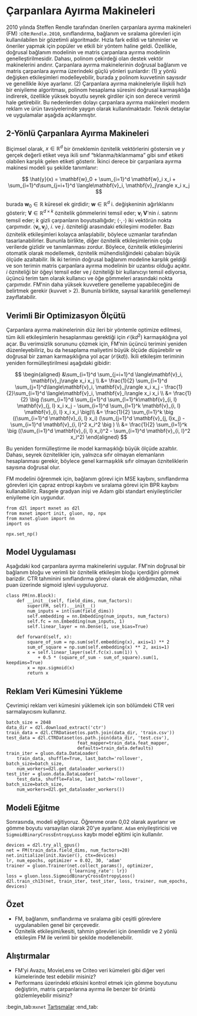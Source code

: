 # Çarpanlara Ayırma Makineleri

2010 yılında Steffen Rendle tarafından önerilen çarpanlara ayırma makineleri (FM) :cite:`Rendle.2010`, sınıflandırma, bağlanım ve sıralama görevleri için kullanılabilen bir gözetimli algoritmadır. Hızla fark edildi ve tahminler ve öneriler yapmak için popüler ve etkili bir yöntem haline geldi. Özellikle, doğrusal bağlanım modelinin ve matris çarpanlara ayırma modelinin genelleştirilmesidir. Dahası, polinom çekirdeği olan destek vektör makinelerini andırır. Çarpanlara ayırma makinelerinin doğrusal bağlanım ve matris çarpanlara ayırma üzerindeki güçlü yönleri şunlardır: (1) $\chi$ yönlü değişken etkileşimleri modelleyebilir, burada $\chi$ polinom kuvvetinin sayısıdır ve genellikle ikiye ayarlanır. (2) Çarpanlara ayırma makineleriyle ilişkili hızlı bir eniyileme algoritması, polinom hesaplama süresini doğrusal karmaşıklığa indirerek, özellikle yüksek boyutlu seyrek girdiler için son derece verimli hale getirebilir. Bu nedenlerden dolayı çarpanlara ayırma makineleri modern reklam ve ürün tavsiyelerinde yaygın olarak kullanılmaktadır. Teknik detaylar ve uygulamalar aşağıda açıklanmıştır. 

## 2-Yönlü Çarpanlara Ayırma Makineleri

Biçimsel olarak, $x \in \mathbb{R}^d$ bir örneklemin öznitelik vektörlerini göstersin ve $y$ gerçek değerli etiket veya ikili sınıf “tıklanma/tıklanmama” gibi sınıf etiketi olabilen karşılık gelen etiketi gösterir. İkinci derece bir çarpanlara ayırma makinesi modeli şu şekilde tanımlanır: 

$$
\hat{y}(x) = \mathbf{w}_0 + \sum_{i=1}^d \mathbf{w}_i x_i + \sum_{i=1}^d\sum_{j=i+1}^d \langle\mathbf{v}_i, \mathbf{v}_j\rangle x_i x_j
$$

burada $\mathbf{w}_0 \in \mathbb{R}$ küresel ek girdidir; $\mathbf{w} \in \mathbb{R}^d$ i. değişkeninin ağırlıklarını gösterir; $\mathbf{V} \in \mathbb{R}^{d\times k}$ öznitelik gömmelerini temsil eder; $\mathbf{v}_i$ $\mathbf{V}$'nin $i.$ satırını temsil eder; $k$ gizli çarpanların boyutsallığıdır; $\langle\cdot, \cdot \rangle$ iki vektörün nokta çarpımıdır. $\langle \mathbf{v}_i, \mathbf{v}_j \rangle$, $i.$ ve $j.$ özniteliği arasındaki etkileşimi modeller. Bazı öznitelik etkileşimleri kolayca anlaşılabilir, böylece uzmanlar tarafından tasarlanabilirler. Bununla birlikte, diğer öznitelik etkileşimlerinin çoğu verilerde gizlidir ve tanımlanması zordur. Böylece, öznitelik etkileşimlerini otomatik olarak modellemek, öznitelik mühendisliğindeki çabaları büyük ölçüde azaltabilir. İlk iki terimin doğrusal bağlanım modeline karşılık geldiği ve son terimin matris çarpanlara ayırma modelinin bir uzantısı olduğu açıktır. $i$ özniteliği bir öğeyi temsil eder ve $j$ özniteliği bir kullanıcıyı temsil ediyorsa, üçüncü terim tam olarak kullanıcı ve öğe gömmeleri arasındaki nokta çarpımıdır. FM'nin daha yüksek kuvvetlere genelleme yapabileceğini de belirtmek gerekir (kuvvet > 2). Bununla birlikte, sayısal kararlılık genellemeyi zayıflatabilir. 

## Verimli Bir Optimizasyon Ölçütü

Çarpanlara ayırma makinelerinin düz ileri bir yöntemle optimize edilmesi, tüm ikili etkileşimlerin hesaplanması gerektiği için $\mathcal{O}(kd^2)$ karmaşıklığına yol açar. Bu verimsizlik sorununu çözmek için, FM'nin üçüncü terimini yeniden düzenleyebiliriz, bu da hesaplama maliyetini büyük ölçüde düşürebilir ve doğrusal bir zaman karmaşıklığına yol açar ($\mathcal{O}(kd)$). İkili etkileşim teriminin yeniden formülleştirilmesi aşağıdaki gibidir: 

$$
\begin{aligned}
&\sum_{i=1}^d \sum_{j=i+1}^d \langle\mathbf{v}_i, \mathbf{v}_j\rangle x_i x_j \\
 &= \frac{1}{2} \sum_{i=1}^d \sum_{j=1}^d\langle\mathbf{v}_i, \mathbf{v}_j\rangle x_i x_j - \frac{1}{2}\sum_{i=1}^d \langle\mathbf{v}_i, \mathbf{v}_i\rangle x_i x_i \\
 &= \frac{1}{2} \big (\sum_{i=1}^d \sum_{j=1}^d \sum_{l=1}^k\mathbf{v}_{i, l} \mathbf{v}_{j, l} x_i x_j - \sum_{i=1}^d \sum_{l=1}^k \mathbf{v}_{i, l} \mathbf{v}_{i, l} x_i x_i \big)\\
 &=  \frac{1}{2} \sum_{l=1}^k \big ((\sum_{i=1}^d \mathbf{v}_{i, l} x_i) (\sum_{j=1}^d \mathbf{v}_{j, l}x_j) - \sum_{i=1}^d \mathbf{v}_{i, l}^2 x_i^2 \big ) \\
 &= \frac{1}{2} \sum_{l=1}^k \big ((\sum_{i=1}^d \mathbf{v}_{i, l} x_i)^2 - \sum_{i=1}^d \mathbf{v}_{i, l}^2 x_i^2)
 \end{aligned}
$$

Bu yeniden formülleştirme ile model karmaşıklığı büyük ölçüde azaltılır. Dahası, seyrek öznitelikler için, yalnızca sıfır olmayan elemanların hesaplanması gerekir, böylece genel karmaşıklık sıfır olmayan özniteliklerin sayısına doğrusal olur. 

FM modelini öğrenmek için, bağlanım görevi için MSE kaybını, sınıflandırma görevleri için çapraz entropi kaybını ve sıralama görevi için BPR kaybını kullanabiliriz. Rasgele gradyan inişi ve Adam gibi standart eniyileştiriciler eniyileme için uygundur.

```{.python .input  n=2}
from d2l import mxnet as d2l
from mxnet import init, gluon, np, npx
from mxnet.gluon import nn
import os

npx.set_np()
```

## Model Uygulaması 
Aşağıdaki kod çarpanlara ayırma makinelerini uygular. FM'nin doğrusal bir bağlanım bloğu ve verimli bir öznitelik etkileşim bloğu içerdiğini görmek barizdir. CTR tahminini sınıflandırma görevi olarak ele aldığımızdan, nihai puan üzerinde sigmoid işlevi uyguluyoruz.

```{.python .input  n=2}
class FM(nn.Block):
    def __init__(self, field_dims, num_factors):
        super(FM, self).__init__()
        num_inputs = int(sum(field_dims))
        self.embedding = nn.Embedding(num_inputs, num_factors)
        self.fc = nn.Embedding(num_inputs, 1)
        self.linear_layer = nn.Dense(1, use_bias=True)

    def forward(self, x):
        square_of_sum = np.sum(self.embedding(x), axis=1) ** 2
        sum_of_square = np.sum(self.embedding(x) ** 2, axis=1)
        x = self.linear_layer(self.fc(x).sum(1)) \
            + 0.5 * (square_of_sum - sum_of_square).sum(1, keepdims=True)
        x = npx.sigmoid(x)
        return x
```

## Reklam Veri Kümesini Yükleme 
Çevrimiçi reklam veri kümesini yüklemek için son bölümdeki CTR veri sarmalayıcısını kullanırız.

```{.python .input  n=3}
batch_size = 2048
data_dir = d2l.download_extract('ctr')
train_data = d2l.CTRDataset(os.path.join(data_dir, 'train.csv'))
test_data = d2l.CTRDataset(os.path.join(data_dir, 'test.csv'),
                           feat_mapper=train_data.feat_mapper,
                           defaults=train_data.defaults)
train_iter = gluon.data.DataLoader(
    train_data, shuffle=True, last_batch='rollover', batch_size=batch_size,
    num_workers=d2l.get_dataloader_workers())
test_iter = gluon.data.DataLoader(
    test_data, shuffle=False, last_batch='rollover', batch_size=batch_size,
    num_workers=d2l.get_dataloader_workers())
```

## Modeli Eğitme
Sonrasında, modeli eğitiyoruz. Öğrenme oranı 0,02 olarak ayarlanır ve gömme boyutu varsayılan olarak 20'ye ayarlanır. `Adam` eniyileştiricisi ve `SigmoidBinaryCrossEntropyLoss` kaybı model eğitimi için kullanılır.

```{.python .input  n=5}
devices = d2l.try_all_gpus()
net = FM(train_data.field_dims, num_factors=20)
net.initialize(init.Xavier(), ctx=devices)
lr, num_epochs, optimizer = 0.02, 30, 'adam'
trainer = gluon.Trainer(net.collect_params(), optimizer,
                        {'learning_rate': lr})
loss = gluon.loss.SigmoidBinaryCrossEntropyLoss()
d2l.train_ch13(net, train_iter, test_iter, loss, trainer, num_epochs, devices)
```

## Özet

* FM, bağlanım, sınıflandırma ve sıralama gibi çeşitli görevlere uygulanabilen genel bir çerçevedir.
* Öznitelik etkileşimi/kesiti, tahmin görevleri için önemlidir ve 2 yönlü etkileşim FM ile verimli bir şekilde modellenebilir.

## Alıştırmalar

* FM'yi Avazu, MovieLens ve Criteo veri kümeleri gibi diğer veri kümelerinde test edebilir misiniz?
* Performans üzerindeki etkisini kontrol etmek için gömme boyutunu değiştirin, matris çarpanlarına ayırma ile benzer bir örüntü gözlemleyebilir misiniz?

:begin_tab:`mxnet`
[Tartışmalar](https://discuss.d2l.ai/t/406)
:end_tab:
